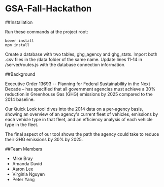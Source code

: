 # GSA-Fall-Hackathon

##Installation

Run these commands at the project root:

```
bower install
npm install
```

Create a database with two tables, ghg_agency and ghg_stats.
Import both .csv files in the /data folder of the same name.
Update lines 11-14 in /server/routes.js with the database connection information. 

##Background

Executive Order 13693 -- Planning for Federal Sustainability in the Next Decade – has specified that all government agencies must achieve a 30% reduction in Greenhouse Gas (GHG) emissions by 2025 compared to the 2014 baseline.

Our Quick Look tool dives into the 2014 data on a per-agency basis, showing an overview of an agency's current fleet of vehicles, emissions by each vehicle type in that fleet, and an efficiency analysis of each vehicle type in the fleet.

The final aspect of our tool shows the path the agency could take to reduce their GHG emissions by 30% by 2025.

##Team Members
- Mike Bray
- Amanda David
- Aaron Lee
- Virginia Nguyen
- Peter Yang